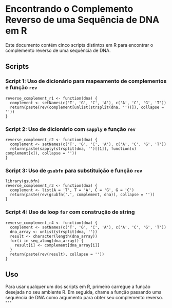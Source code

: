 # Encontrando o Complemento Reverso de uma Sequência de DNA em R

Este documento contém cinco scripts distintos em R para encontrar o complemento reverso de uma sequência de DNA.

## Scripts

### Script 1: Uso de dicionário para mapeamento de complementos e função `rev`
```
reverse_complement_r1 <- function(dna) {
  complement <- setNames(c('T', 'G', 'C', 'A'), c('A', 'C', 'G', 'T'))
  return(paste(rev(complement[unlist(strsplit(dna, ''))]), collapse = ''))
}
```
### Script 2: Uso de dicionário com `sapply` e função `rev`
```
reverse_complement_r2 <- function(dna) {
  complement <- setNames(c('T', 'G', 'C', 'A'), c('A', 'C', 'G', 'T'))
  return(paste(sapply(strsplit(dna, '')[[1]], function(x) complement[x]), collapse = ''))
}
```
### Script 3: Uso de `gsubfn` para substituição e função `rev`
```
library(gsubfn)
reverse_complement_r3 <- function(dna) {
  complement <- list(A = 'T', T = 'A', C = 'G', G = 'C')
  return(paste(rev(gsubfn('.', complement, dna)), collapse = ''))
}
```

### Script 4: Uso de loop `for` com construção de string
```
reverse_complement_r4 <- function(dna) {
  complement <- setNames(c('T', 'G', 'C', 'A'), c('A', 'C', 'G', 'T'))
  dna_array <- unlist(strsplit(dna, ''))
  result <- character(length(dna_array))
  for(i in seq_along(dna_array)) {
    result[i] <- complement[dna_array[i]]
  }
  return(paste(rev(result), collapse = ''))
}
```
## Uso

Para usar qualquer um dos scripts em R, primeiro carregue a função desejada no seu ambiente R. Em seguida, chame a função passando uma sequência de DNA como argumento para obter seu complemento reverso.
"""